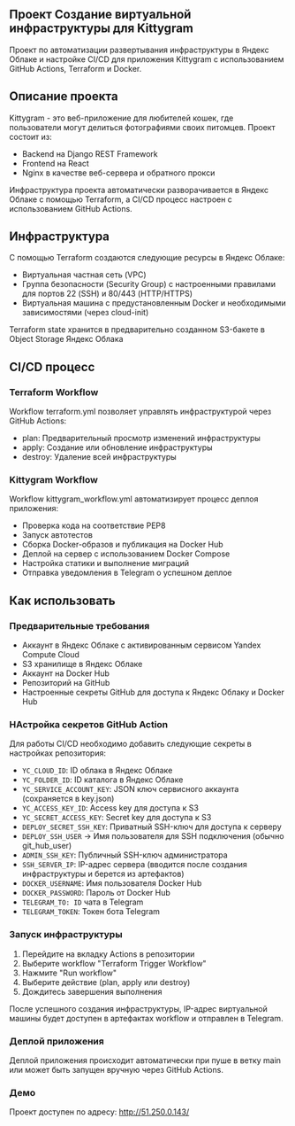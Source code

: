 ## Проект Cоздание виртуальной инфраструктуры для Kittygram
Проект по автоматизации развертывания инфраструктуры в Яндекс Облаке и настройке CI/CD для приложения Kittygram с использованием GitHub Actions, Terraform и Docker.

## Описание проекта
Kittygram - это веб-приложение для любителей кошек, где пользователи могут делиться фотографиями своих питомцев. Проект состоит из:

- Backend на Django REST Framework
- Frontend на React
- Nginx в качестве веб-сервера и обратного прокси

Инфраструктура проекта автоматически разворачивается в Яндекс Облаке с помощью Terraform, а CI/CD процесс настроен с использованием GitHub Actions.

## Инфраструктура
С помощью Terraform создаются следующие ресурсы в Яндекс Облаке:

- Виртуальная частная сеть (VPC)
- Группа безопасности (Security Group) с настроенными правилами для портов 22 (SSH) и 80/443 (HTTP/HTTPS)
- Виртуальная машина с предустановленным Docker и необходимыми зависимостями (через cloud-init)

Terraform state хранится в предварительно созданном S3-бакете в Object Storage Яндекс Облака

## CI/CD процесс

### Terraform Workflow

Workflow terraform.yml позволяет управлять инфраструктурой через GitHub Actions:

- plan: Предварительный просмотр изменений инфраструктуры
- apply: Создание или обновление инфраструктуры
- destroy: Удаление всей инфраструктуры

### Kittygram Workflow

Workflow kittygram_workflow.yml автоматизирует процесс деплоя приложения:

- Проверка кода на соответствие PEP8
- Запуск автотестов
- Сборка Docker-образов и публикация на Docker Hub
- Деплой на сервер с использованием Docker Compose
- Настройка статики и выполнение миграций
- Отправка уведомления в Telegram о успешном деплое

## Как использовать 

### Предварительные требования
- Аккаунт в Яндекс Облаке с активированным сервисом Yandex Compute Cloud
- S3 хранилище в Яндекс Облаке
- Аккаунт на Docker Hub
- Репозиторий на GitHub
- Настроенные секреты GitHub для доступа к Яндекс Облаку и Docker Hub

### НАстройка секретов GitHub Action

Для работы CI/CD необходимо добавить следующие секреты в настройках репозитория:

- `YC_CLOUD_ID`: ID облака в Яндекс Облаке
- `YC_FOLDER_ID`: ID каталога в Яндекс Облаке
- `YC_SERVICE_ACCOUNT_KEY`: JSON ключ сервисного аккаунта (сохраняется в key.json)
- `YC_ACCESS_KEY_ID`: Access key для доступа к S3
- `YC_SECRET_ACCESS_KEY`: Secret key для доступа к S3
- `DEPLOY_SECRET_SSH_KEY`: Приватный SSH-ключ для доступа к серверу
- `DEPLOY_SSH_USER` → Имя пользователя для SSH подключения (обычно git_hub_user)
- `ADMIN_SSH_KEY`: Публичный SSH-ключ администратора
- `SSH_SERVER_IP`: IP-адрес сервера (вводится после создания инфраструктуры и берется из артефактов)
- `DOCKER_USERNAME`: Имя пользователя Docker Hub
- `DOCKER_PASSWORD`: Пароль от Docker Hub
- `TELEGRAM_TO: ID` чата в Telegram
- `TELEGRAM_TOKEN`: Токен бота Telegram

### Запуск инфраструктуры
1. Перейдите на вкладку Actions в репозитории
2. Выберите workflow "Terraform Trigger Workflow"
3. Нажмите "Run workflow"
4. Выберите действие (plan, apply или destroy)
5. Дождитесь завершения выполнения

После успешного создания инфраструктуры, IP-адрес виртуальной машины будет доступен в артефактах workflow и отправлен в Telegram.

### Деплой приложения
Деплой приложения происходит автоматически при пуше в ветку main или может быть запущен вручную через GitHub Actions.

### Демо
Проект доступен по адресу: http://51.250.0.143/
